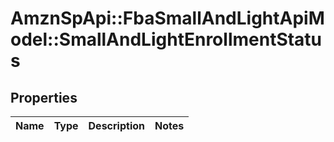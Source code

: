 # AmznSpApi::FbaSmallAndLightApiModel::SmallAndLightEnrollmentStatus

## Properties
Name | Type | Description | Notes
------------ | ------------- | ------------- | -------------

